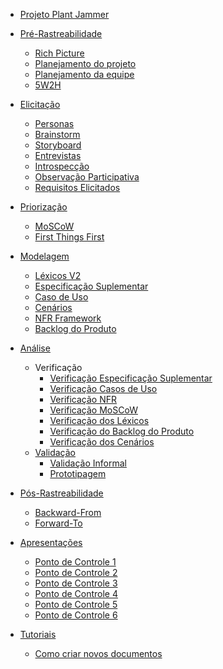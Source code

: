 - [Projeto Plant Jammer](/)

- [Pré-Rastreabilidade](pages/ponto_de_controle_1/rich_picture.md)
  - [Rich Picture](pages/ponto_de_controle_1/rich_picture.md)
  - [Planejamento do projeto](pages/ponto_de_controle_1/planejamento_projeto.md)
  - [Planejamento da equipe](pages/ponto_de_controle_1/planejamento_equipe.md)
  - [5W2H](pages/ponto_de_controle_2/52wh.md)
  


- [Elicitação](pages/ponto_de_controle_2/personas.md)
  - [Personas](pages/ponto_de_controle_2/personas.md)
  - [Brainstorm](pages/ponto_de_controle_2/brainstorm.md)
  - [Storyboard](pages/ponto_de_controle_2/storyboard.md)
  - [Entrevistas](pages/ponto_de_controle_2/entrevista.md)
  - [Introspecção](pages/ponto_de_controle_2/introspeccao.md)
  - [Observação Participativa](pages/ponto_de_controle_2/observacao_participativa.md)
  - [Requisitos Elicitados](pages/ponto_de_controle_2/requisitos_elicitados.md)

- [Priorização](pages/ponto_de_controle_2/moscow.md)
  - [MoSCoW](pages/ponto_de_controle_2/moscow.md)
  - [First Things First](pages/ponto_de_controle_2/ftf.md)

- [Modelagem](pages/ponto_de_controle_3/lexico.md)
  - [Léxicos V2](pages/ponto_de_controle_3/lexico.md)
  - [Especificação Suplementar](pages/ponto_de_controle_3/especificacaoSuplementar.md)
  - [Caso de Uso](pages/ponto_de_controle_3/caso-de-uso.md)
  - [Cenários](pages/ponto_de_controle_3/cenarios.md)
  - [NFR Framework](pages/ponto_de_controle_4/nfr-framework.md)
  - [Backlog do Produto](pages/ponto_de_controle_4/backlog.md)

- [Análise](pages/ponto_de_controle_5/verificacao_especificacao.md)
    - Verificação
      - [Verificação Especificação Suplementar](pages/ponto_de_controle_5/verificacao_especificacao.md)
      - [Verificação Casos de Uso](pages/ponto_de_controle_5/verificacao_casos_de_uso.md)
      - [Verificação NFR](pages/ponto_de_controle_5/verificacao_nfr.md)
      - [Verificação MoSCoW](pages/ponto_de_controle_5/verificacao_moscow.md)
      - [Verificação dos Léxicos](pages/ponto_de_controle_5/verificacao_lexicos.md)
      - [Verificação do Backlog do Produto](pages/ponto_de_controle_5/verificacao_backlog_do_produto.md)
      - [Verificação dos Cenários](pages/ponto_de_controle_5/verificacao_cenarios.md)
    - [Validação](pages/ponto_de_controle_5/validacao_informal.md)
      - [Validação Informal](pages/ponto_de_controle_5/validacao_informal.md)
      - [Prototipagem](pages/ponto_de_controle_5/prototipagem.md)

- [Pós-Rastreabilidade](pages/ponto_de_controle_6/backward_from.md)
  - [Backward-From](pages/ponto_de_controle_6/backward_from.md)
  - [Forward-To](pages/ponto_de_controle_6/forward_to.md)

- [Apresentações](pages/ponto_de_controle_1/apresentacao.md)
  - [Ponto de Controle 1](pages/ponto_de_controle_1/apresentacao.md)
  - [Ponto de Controle 2](pages/ponto_de_controle_2/apresentacao.md)
  - [Ponto de Controle 3](pages/ponto_de_controle_3/apresentacao.md)
  - [Ponto de Controle 4](pages/ponto_de_controle_4/apresentacao.md)
  - [Ponto de Controle 5](pages/ponto_de_controle_5/apresentacao.md)
  - [Ponto de Controle 6](pages/ponto_de_controle_6/apresentacao.md)

- [Tutoriais](pages/ponto_de_controle_1/tutorial_novo_documento.md)
  - [Como criar novos documentos](pages/ponto_de_controle_1/tutorial_novo_documento.md)


<!--
  - [NFR]()
- [Pós-Rastreabilidade]()
  - [Backward-From]()
  - [Forward-From]()
-->

